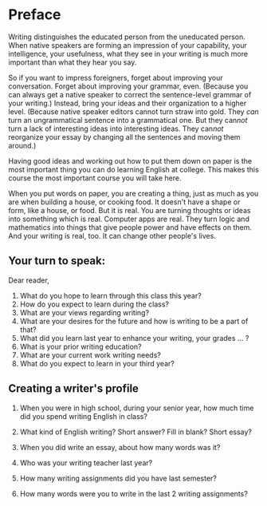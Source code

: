 # Preface

Writing distinguishes the educated person from the uneducated person. When native speakers are forming an impression of your capability, your intelligence, your usefulness, what they see in your writing is much more important than what they hear you say.

So if you want to impress foreigners, forget about improving your conversation. Forget about improving your grammar, even. (Because you can always get a native speaker to correct the sentence-level grammar of your writing.) Instead, bring your ideas and their organization to a higher level. (Because native speaker editors cannot turn straw into gold. They *can* turn an ungrammatical sentence into a grammatical one. But they can*not* turn a lack of interesting ideas into interesting ideas. They can*not* reorganize your essay by changing all the sentences and moving them around.)

Having good ideas and working out how to put them down on paper is the most important thing you can do learning English at college. This makes this course the most important course you will take here.

When you put words on paper, you are creating a thing, just as much as you are when building a house, or cooking food. It doesn't have a shape or form, like a house, or food. But it is real. You are turning thoughts or ideas into something which is real. Computer apps are real. They turn logic and mathematics into things that give people power and have effects on them. And your writing is real, too. It can change other people's lives.

## Your turn to speak:

Dear reader,

1. What do you hope to learn through this class this year?
1. How do you expect to learn during the class?
1. What are your views regarding writing?
1. What are your desires for the future and how is writing to be a part of that?
1. What did you learn last year to enhance your writing, your grades ... ?
1. What is your prior writing education?
1. What are your current work writing needs?
1. What do you expect to learn in your third year?

## Creating a writer's profile

1) When you were in high school, during your senior year, how much time did you spend writing English in class?
2) What kind of English writing? Short answer? Fill in blank? Short essay?
3) When you did write an essay, about how many words was it?

1) Who was your writing teacher last year?
2) How many writing assignments did you have last semester?
3) How many words were you to write in the last 2 writing assignments?

